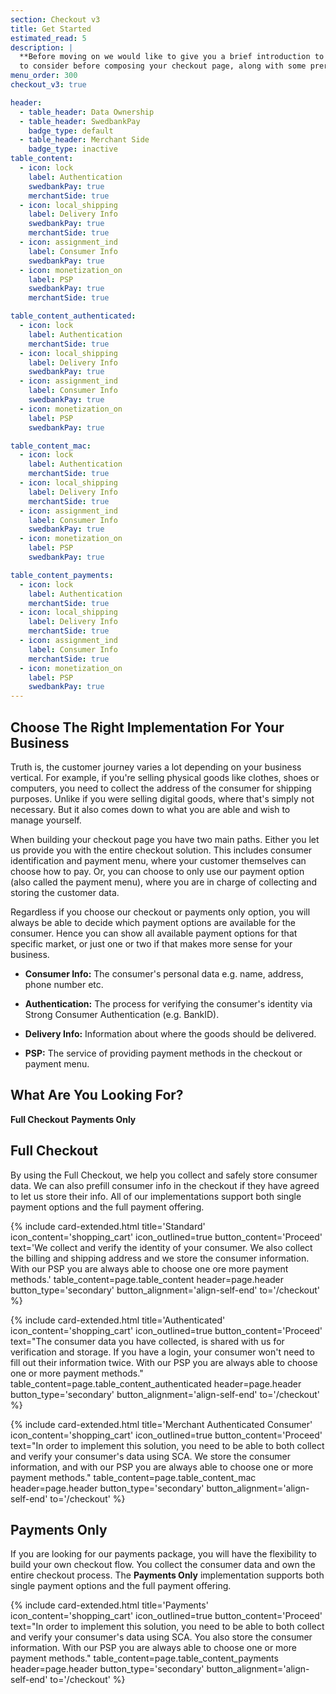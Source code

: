 ```yaml
---
section: Checkout v3
title: Get Started
estimated_read: 5
description: |
  **Before moving on we would like to give you a brief introduction to what you need
  to consider before composing your checkout page, along with some prerequisites.**
menu_order: 300
checkout_v3: true

header:
  - table_header: Data Ownership
  - table_header: SwedbankPay
    badge_type: default
  - table_header: Merchant Side
    badge_type: inactive
table_content:
  - icon: lock
    label: Authentication
    swedbankPay: true
    merchantSide: true 
  - icon: local_shipping
    label: Delivery Info
    swedbankPay: true
    merchantSide: true 
  - icon: assignment_ind
    label: Consumer Info
    swedbankPay: true
  - icon: monetization_on
    label: PSP
    swedbankPay: true
    merchantSide: true 

table_content_authenticated:
  - icon: lock
    label: Authentication
    merchantSide: true 
  - icon: local_shipping
    label: Delivery Info
    swedbankPay: true
  - icon: assignment_ind
    label: Consumer Info
    swedbankPay: true
  - icon: monetization_on
    label: PSP
    swedbankPay: true

table_content_mac:
  - icon: lock
    label: Authentication
    merchantSide: true 
  - icon: local_shipping
    label: Delivery Info
    merchantSide: true 
  - icon: assignment_ind
    label: Consumer Info
    swedbankPay: true
  - icon: monetization_on
    label: PSP
    swedbankPay: true

table_content_payments:
  - icon: lock
    label: Authentication
    merchantSide: true 
  - icon: local_shipping
    label: Delivery Info
    merchantSide: true 
  - icon: assignment_ind
    label: Consumer Info
    merchantSide: true 
  - icon: monetization_on
    label: PSP
    swedbankPay: true
---
```


## Choose The Right Implementation For Your Business

Truth is, the customer journey varies a lot depending on your business
vertical. For example, if you're selling physical goods like clothes, shoes or
computers, you need to collect the address of the consumer for shipping
purposes. Unlike if you were selling digital goods, where that's simply not
necessary. But it also comes down to what you are able and wish to manage
yourself.

When building your checkout page you have two main paths. Either you let us
provide you with the entire checkout solution. This includes consumer
identification and payment menu, where your customer themselves can choose how
to pay. Or, you can choose to only use our payment option (also called the
payment menu), where you are in charge of collecting and storing the customer
data.

Regardless if you choose our checkout or payments only option, you will always
be able to decide which payment options are available for the consumer. Hence
you can show all available payment options for that specific market, or just one
or two if that makes more sense for your business.

  - **Consumer Info:** The consumer's personal data e.g. name, address, phone
      number etc.

  - **Authentication:** The process for verifying the consumer's identity via
    Strong Consumer Authentication (e.g. BankID).

  - **Delivery Info:** Information about where the goods should be delivered.

  - **PSP:** The service of providing payment methods in the checkout or payment
    menu.

## What Are You Looking For?

**Full Checkout**
**Payments Only**

## Full Checkout

By using the Full Checkout, we help you collect and safely store consumer data.
We can also prefill consumer info in the checkout if they have agreed to let us
store their info. All of our implementations support both single payment options
and the full payment offering.

{% include card-extended.html
  title='Standard'
  icon_content='shopping_cart'
  icon_outlined=true
  button_content='Proceed'
  text='We collect and verify the identity of your consumer. We also collect the billing and shipping address and we store the consumer information. With our PSP you are always able to choose one ore more payment methods.'
  table_content=page.table_content
  header=page.header
  button_type='secondary'
  button_alignment='align-self-end'
  to='/checkout'
  %}

{% include card-extended.html
  title='Authenticated'
  icon_content='shopping_cart'
  icon_outlined=true
  button_content='Proceed'
  text="The consumer data you have collected, is shared with us for verification and
  storage. If you have a login, your consumer won't need to fill out their
  information twice. With our PSP you are always able to choose one or more
  payment methods."
  table_content=page.table_content_authenticated
  header=page.header
  button_type='secondary'
  button_alignment='align-self-end'
  to='/checkout'
%}

{% include card-extended.html
  title='Merchant Authenticated Consumer'
  icon_content='shopping_cart'
  icon_outlined=true
  button_content='Proceed'
  text="In order to implement this solution, you need to be able to both collect and
  verify your consumer's data using SCA. We store the consumer information, and
  with our PSP you are always able to choose one or more payment methods."
  table_content=page.table_content_mac
  header=page.header
  button_type='secondary'
  button_alignment='align-self-end'
  to='/checkout'
%}

## Payments Only

If you are looking for our payments package, you will have the flexibility to
build your own checkout flow. You collect the consumer data and own the entire
checkout process. The **Payments Only** implementation supports both single
payment options and the full payment offering.

{% include card-extended.html
  title='Payments'
  icon_content='shopping_cart'
  icon_outlined=true
  button_content='Proceed'
  text="In order to implement this solution, you need to be able to both collect and
  verify your consumer's data using SCA. You also store the consumer information.
  With our PSP you are always able to choose one or more payment methods."
  table_content=page.table_content_payments
  header=page.header
  button_type='secondary'
  button_alignment='align-self-end'
  to='/checkout'
%}
